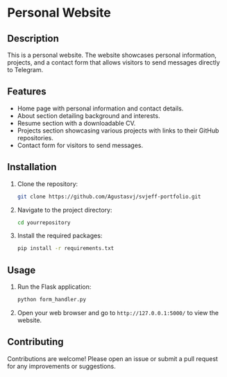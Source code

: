 # Personal Website

## Description
This is a personal website. The website showcases personal information, projects, and a contact form that allows visitors to send messages directly to Telegram.

## Features
- Home page with personal information and contact details.
- About section detailing background and interests.
- Resume section with a downloadable CV.
- Projects section showcasing various projects with links to their GitHub repositories.
- Contact form for visitors to send messages.

## Installation
1. Clone the repository:
   ```bash
   git clone https://github.com/Agustasvj/svjeff-portfolio.git
   ```
2. Navigate to the project directory:
   ```bash
   cd yourrepository
   ```
3. Install the required packages:
   ```bash
   pip install -r requirements.txt
   ```

## Usage
1. Run the Flask application:
   ```bash
   python form_handler.py
   ```
2. Open your web browser and go to `http://127.0.0.1:5000/` to view the website.

## Contributing
Contributions are welcome! Please open an issue or submit a pull request for any improvements or suggestions.


